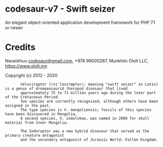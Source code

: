 # codesaur-v7 - Swift seizer
An elegant object-oriented application development framework for PHP 7.1 or newer

# Credits
Narankhuu <codesaur@gmail.com>, +976 99000287, Munkhiin Ololt LLC, https://www.ololt.mn 

Copyright (c) 2012 - 2020

           Velociraptor (/vɪˈlɒsɪræptər/; meaning "swift seizer" in Latin) is a genus of dromaeosaurid theropod dinosaur that lived
           approximately 75 to 71 million years ago during the later part of the Cretaceous Period.
           Two species are currently recognized, although others have been assigned in the past.
           The type species is V. mongoliensis; fossils of this species have been discovered in Mongolia.
           A second species, V. osmolskae, was named in 2008 for skull material from Inner Mongolia.

           The Indoraptor was a new hybrid dinosaur that served as the primary creature antagonist
           and the secondary antagonist of Jurassic World: Fallen Kingdom.
